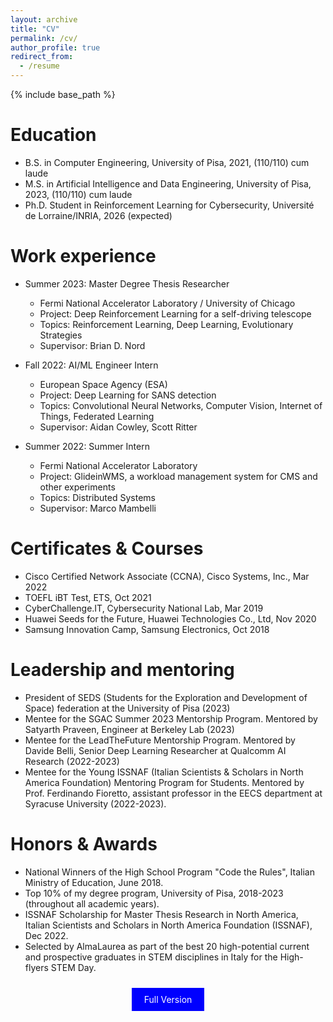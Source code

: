 ```yaml
---
layout: archive
title: "CV"
permalink: /cv/
author_profile: true
redirect_from:
  - /resume
---
```


{% include base_path %}

Education
======
* B.S. in Computer Engineering, University of Pisa, 2021, (110/110) cum laude
* M.S. in Artificial Intelligence and Data Engineering, University of Pisa, 2023, (110/110) cum laude
* Ph.D. Student in Reinforcement Learning for Cybersecurity, Université de Lorraine/INRIA, 2026 (expected)

Work experience
======
* Summer 2023: Master Degree Thesis Researcher
  * Fermi National Accelerator Laboratory / University of Chicago
  * Project: Deep Reinforcement Learning for a self-driving telescope
  * Topics: Reinforcement Learning, Deep Learning, Evolutionary Strategies
  * Supervisor: Brian D. Nord

* Fall 2022: AI/ML Engineer Intern
  * European Space Agency (ESA)
  * Project: Deep Learning for SANS detection
  * Topics: Convolutional Neural Networks, Computer Vision, Internet of Things, Federated Learning
  * Supervisor: Aidan Cowley, Scott Ritter

* Summer 2022: Summer Intern
  * Fermi National Accelerator Laboratory
  * Project: GlideinWMS, a workload management system for CMS and other experiments
  * Topics: Distributed Systems
  * Supervisor: Marco Mambelli
  
Certificates & Courses
======
* Cisco Certified Network Associate (CCNA), Cisco Systems, Inc., Mar 2022
* TOEFL iBT Test, ETS, Oct 2021
* CyberChallenge.IT, Cybersecurity National Lab, Mar 2019
* Huawei Seeds for the Future, Huawei Technologies Co., Ltd, Nov 2020
* Samsung Innovation Camp, Samsung Electronics, Oct 2018

Leadership and mentoring
======
* President of SEDS (Students for the Exploration and Development of Space) federation at the University of Pisa (2023)
* Mentee for the SGAC Summer 2023 Mentorship Program. Mentored by Satyarth Praveen, Engineer at Berkeley Lab (2023)
* Mentee for the LeadTheFuture Mentorship Program. Mentored by Davide Belli, Senior Deep Learning Researcher at Qualcomm AI Research (2022-2023)
* Mentee for the Young ISSNAF (Italian Scientists & Scholars in North America Foundation) Mentoring Program for Students. Mentored by Prof. Ferdinando Fioretto, assistant professor in the EECS department at Syracuse University (2022-2023).

Honors & Awards
======
* National Winners of the High School Program "Code the Rules", Italian Ministry of Education, June 2018.
* Top 10% of my degree program, University of Pisa, 2018-2023 (throughout all academic years).
* ISSNAF Scholarship for Master Thesis Research in North America, Italian Scientists and Scholars in North America Foundation (ISSNAF), Dec 2022.
* Selected by AlmaLaurea as part of the best 20 high-potential current and prospective graduates in STEM disciplines in Italy for the High-flyers STEM Day.

<p align="center">
<a href="https://github.com/terranovafr/terranovafr/blob/main/CV.pdf" style="background-color: blue; color: white; padding: 10px 20px; text-align: center; text-decoration: none; display: inline-block; margin: 10px 5px; cursor: pointer;">Full Version</a>
</p>